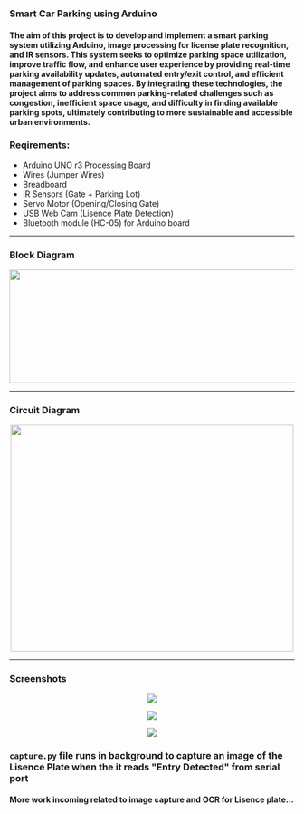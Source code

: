 ### Smart Car Parking using Arduino 
#### The aim of this project is to develop and implement a smart parking system utilizing Arduino, image processing for license plate recognition, and IR sensors. This system seeks to optimize parking space utilization, improve traffic flow, and enhance user experience by providing real-time parking availability updates, automated entry/exit control, and efficient management of parking spaces. By integrating these technologies, the project aims to address common parking-related challenges such as congestion, inefficient space usage, and difficulty in finding available parking spots, ultimately contributing to more sustainable and accessible urban environments.

### Reqirements:
- Arduino UNO r3 Processing Board
- Wires (Jumper Wires)
- Breadboard
- IR Sensors (Gate + Parking Lot)
- Servo Motor (Opening/Closing Gate)
- USB Web Cam (Lisence Plate Detection)
- Bluetooth module (HC-05) for Arduino board

----

### Block Diagram

<p align="center">
  <img  width="850" height="200" src="https://i.imgur.com/B7PiQVm.png">
</p>

----

### Circuit Diagram
<p align="center">
  <img  width="500" height="400" src="https://i.imgur.com/Zifsnqi.png">
</p>

----

### Screenshots

<p align="center">
  <img src="https://imgur.com/RB5wuEb.png">
</p>
<p align="center">
  <img src="https://imgur.com/I31SQjN.png">
</p>
<p align="center">
  <img src="https://imgur.com/PMKldB8.png">
</p>

### `capture.py` file runs in background to capture an image of the Lisence Plate when the it reads "Entry Detected" from serial port

#### More work incoming related to image capture and OCR for Lisence plate...


